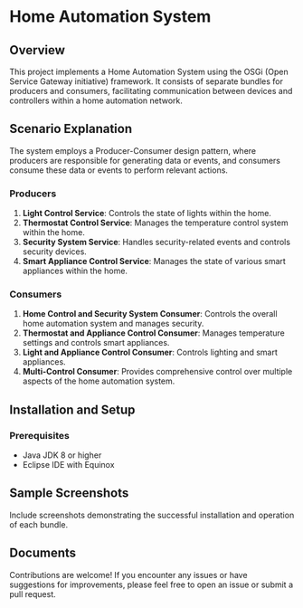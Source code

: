 # Home Automation System

## Overview

This project implements a Home Automation System using the OSGi (Open Service Gateway initiative) framework. It consists of separate bundles for producers and consumers, facilitating communication between devices and controllers within a home automation network.

## Scenario Explanation

The system employs a Producer-Consumer design pattern, where producers are responsible for generating data or events, and consumers consume these data or events to perform relevant actions.

### Producers

1. **Light Control Service**: Controls the state of lights within the home.
2. **Thermostat Control Service**: Manages the temperature control system within the home.
3. **Security System Service**: Handles security-related events and controls security devices.
4. **Smart Appliance Control Service**: Manages the state of various smart appliances within the home.

### Consumers

1. **Home Control and Security System Consumer**: Controls the overall home automation system and manages security.
2. **Thermostat and Appliance Control Consumer**: Manages temperature settings and controls smart appliances.
3. **Light and Appliance Control Consumer**: Controls lighting and smart appliances.
4. **Multi-Control Consumer**: Provides comprehensive control over multiple aspects of the home automation system.

## Installation and Setup

### Prerequisites

- Java JDK 8 or higher
- Eclipse IDE with Equinox

## Sample Screenshots

Include screenshots demonstrating the successful installation and operation of each bundle.

## Documents

Contributions are welcome! If you encounter any issues or have suggestions for improvements, please feel free to open an issue or submit a pull request.
